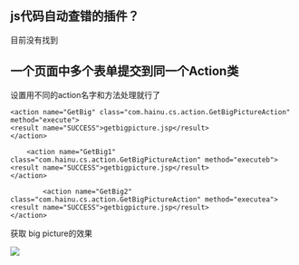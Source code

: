 ## js代码自动查错的插件？

目前没有找到

## 一个页面中多个表单提交到同一个Action类
设置用不同的action名字和方法处理就行了

	<action name="GetBig" class="com.hainu.cs.action.GetBigPictureAction" method="execute"> 
	<result name="SUCCESS">getbigpicture.jsp</result>
	</action>
	
		<action name="GetBig1" class="com.hainu.cs.action.GetBigPictureAction" method="executeb">
	<result name="SUCCESS">getbigpicture.jsp</result>
	</action>
	
			<action name="GetBig2" class="com.hainu.cs.action.GetBigPictureAction" method="executea">
	<result name="SUCCESS">getbigpicture.jsp</result>
	</action>
获取 big picture的效果

![](http://i.imgur.com/i4uz16r.png)
